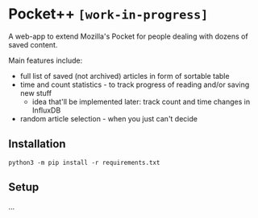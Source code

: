 # Pocket++ `[work-in-progress]`
A web-app to extend Mozilla's Pocket for people dealing with dozens of saved content. 

Main features include:
* full list of saved (not archived) articles in form of sortable table
* time and count statistics - to track progress of reading and/or saving new stuff
  * idea that'll be implemented later: track count and time changes in InfluxDB
* random article selection - when you just can't decide


## Installation
```
python3 -m pip install -r requirements.txt
```

## Setup
...